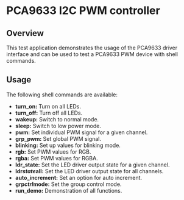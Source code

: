 # PCA9633 I2C PWM controller

## Overview

This test application demonstrates the usage of the PCA9633 driver interface
and can be used to test a PCA9633 PWM device with shell commands.

## Usage

The following shell commands are available:
* **turn_on:** Turn on all LEDs.
* **turn_off:** Turn off all LEDs.
* **wakeup:** Switch to normal mode.
* **sleep:** Switch to low power mode.
* **pwm:** Set individual PWM signal for a given channel.
* **grp_pwm:** Set global PWM signal.
* **blinking:** Set up values for blinking mode.
* **rgb:** Set PWM values for RGB.
* **rgba:** Set PWM values for RGBA.
* **ldr_state:** Set the LED driver output state for a given channel.
* **ldr*state*all:** Set the LED driver output state for all channels.
* **auto_increment:** Set an option for auto increment.
* **grp*ctrl*mode:** Set the group control mode.
* **run_demo:** Demonstration of all functions.

